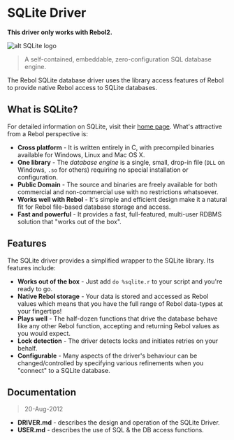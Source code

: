 # SQLite Driver

**This driver only works with Rebol2.**

![alt SQLite logo](http://sqlite.org/images/sqlite370_banner.gif)

> A self-contained, embeddable, zero-configuration SQL database engine.

The Rebol SQLite database driver uses the library access features of Rebol to provide native Rebol access to SQLite databases.

## What is SQLite?

For detailed information on SQLite, visit their [home page](http://www.sqlite.org). What's attractive from a Rebol perspective is:

 - **Cross platform** - It is written entirely in C, with precompiled binaries available for Windows, Linux and Mac OS X.
 - **One library** - The *database engine* is a single, small, drop-in file (`DLL` on Windows, `.so` for others) requiring no special installation or configuration.
 - **Public Domain** - The source and binaries are freely available for both commercial and non-commercial use with no restrictions whatsoever.
 - **Works well with Rebol** - It's simple and efficient design make it a natural fit for Rebol file-based database storage and access.
 - **Fast and powerful** - It provides a fast, full-featured, multi-user RDBMS solution that "works out of the box".

## Features

The SQLite driver provides a simplified wrapper to the SQLite library. Its features include:

 - **Works out of the box** - Just add `do %sqlite.r` to your script and you're ready to go.
 - **Native Rebol storage** - Your data is stored and accessed as Rebol values which means that you have the full range of Rebol data-types at your fingertips!
 - **Plays well** - The half-dozen functions that drive the database behave like any other Rebol function, accepting and returning Rebol values as you would expect.
 - **Lock detection** - The driver detects locks and initiates retries on your behalf.
 - **Configurable** - Many aspects of the driver's behaviour can be changed/controlled by specifying various refinements when you "connect" to a SQLite database.

## Documentation

> 20-Aug-2012

 - **DRIVER.md** - describes the design and operation of the SQLite Driver.
 - **USER.md** - describes the use of SQL & the DB access functions.

